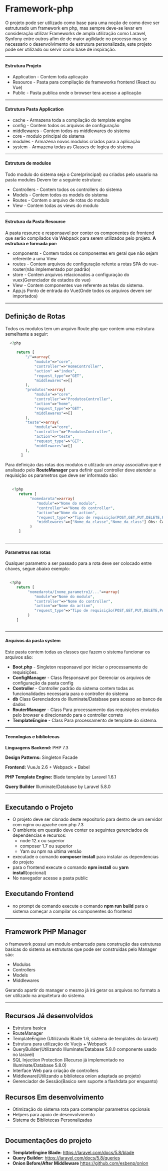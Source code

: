 # Framework-php
O projeto pode ser utilizado como base para uma noção de como deve ser estruturado um framework em php, mas sempre deve-se levar em consideração utilizar Frameworks de ampla utilização como Laravel, Synfony entre outros afim de de maior agilidade no processo mas se necessario o desenvolvimento de estrutura personalizada, este projeto pode ser utilizado ou servir como base de inspiração.

***

#### Estrutura Projeto
- Application - Contem toda aplicação 
- Resource - Pasta para compilação de frameworks frontend (React ou Vue)
- Public - Pasta publica onde o browser tera acesso a aplicação

***

#### Estrutura Pasta Application

- cache - Armazena toda a compilação do template engine
- config - Contem todos os arquivos de configuração
- middlewares - Contem todos os middlewares do sistema
- core - modulo principal do sistema 
- modules - Armazena novos modulos criados para a aplicação
- system - Armazena todas as Classes de logica do sistema

***

#### Estrutura de modulos
Todo modulo do sistema seja o Core(principal) ou criados pelo usuario na pasta modules Devem ter a seguinte estrutura:
 - Controllers - Contem todos os controllers do sistema
 - Models - Contem todos os models do sistema
 - Routes - Contem o arquivo de rotas do modulo
 - View - Contem todas as views do modulo
 
 ***
 #### Estrutura da Pasta Resource
 A pasta resource e responsavel por conter os componentes de frontend que serão compilados via Webpack para serem utilizados  pelo projeto.
**A estrutura e formada por:**
  - components - Contem todos os componentes em geral que não sejam referente a uma View
  - routes - Contem arquivos de configuração refente a rotas SPA do vue-router(não implementado por padrão)
  - store - Contem arquivos relacionados a configuração do vuex(Gerenciador de estados do vue)
  - View - Contem componentes vue referente as telas do sistema.
  - App.js Ponto de entrada do Vue(Onde todos os arquivos devem ser importados)
  
 
 ***
 
 ## Definição de Rotas
 Todos os modulos tem um arquivo Route.php que contem uma estrutura semelhante a seguir:
 
 ```php
   <?php 
   
      return [
          "/"=>array(
              "module"=>"core",
              "controller"=>"HomeController",
              "action" =>"index",
              "request_type"=>"GET",
              "middlewares"=>[]
          ),
          "produtos"=>array(
              "module"=>"core",
              "controller"=>"ProdutosController",
              "action"=>"home",
              "request_type"=>"GET",
              "middlewares"=>[]
          ),
          "teste"=>array(
              "module"=>"core",
              "controller"=>"ProdutosController",
              "action"=>"teste",
              "request_type"=>"GET",
              "middlewares"=>[]
          ),
        ] 
 ```
 Para definição das rotas dos modulos e utilzado um array associativo que é analisado pelo **RouteManager** para definir qual controller deve atender a requisição os parametros que deve ser informado são:
 
 ```php
    
    <?php 
       return [ 
            "nomedarota"=>array(
               "module"=>"Nome do modulo",
               "controller"=>"Nome do controller",
               "action"=>"Nome da action",
               "request_type"=>"Tipo de requisição(POST,GET,PUT,DELETE,PATCH)",
               "middlewares"=>["Nome_da_classe","Nome_da_class"] Obs: Caso nao va usar middlewares na rota deixa vazio o    array 
            )
       ]
   
 ```
 ***
 
 #### Parametros nas rotas
 
 Qualquer parametro a ser passado para a rota deve ser colocado entre chaves, segue abaixo exemplo:
 
  ```php
    
    <?php 
       return [ 
            "nomedarota/{nome_parametro}/..."=>array(
               "module"=>"Nome do modulo",
               "controller"=>"Nome do controller",
               "action"=>"Nome da action",
               "request_type"=>"Tipo de requisição(POST,GET,PUT,DELETE,PATCH)"
            )
       ]
   
 ```

 
 ***
 
 #### Arquivos da pasta system
 Este pasta contem todas as classes que fazem o sistema funcionar os arquivos são:
 
 - **Boot.php** - Singleton responsavel por iniciar o processamento de requisições.
 - **ConfigManager** - Class Responsavel por Gerenciar os arquivos de configuração da pasta config
 - **Controller** - Controller padrão do sistema contem todas as funcionalidades necessaria para o controller do sistema
 - **db** Class Gerenciadora do Illuminate/Database para acesso ao banco de dados
 - **RouterManager** - Class Para processamento das requisições enviadas pelo browser e direcionando para o controller correto
 - **TemplateEngine** - Class Para processamento de template do sistema.
 
 ***
 
 #### Tecnologias e bibliotecas
 
 **Linguagens Backend:**
 PHP 7.3
 
 **Design Patterns:**
 Singleton
 Facade
 
 **Frontend:**
 VueJs 2.6 + Webpack + Babel
 
**PHP Template Engine:**
Blade template by Laravel 1.6.1

**Query Builder**
Illuminate/Database by Laravel 5.8.0
 
*** 
 ## Executando o Projeto
  - O projeto deve ser clonado deste repositorio para dentro de um servidor com nginx ou apache com php 7.3 
 - O ambiente em questão deve conter os seguintes gerenciados de dependencias e recursos:
    - node 12.x ou superior
    - composer 1.7 ou superior
    - Yarn ou npm na ultima versão
 - executade o comando **composer install** para instalar as dependencias do projeto
 - para o frontend execute o comando **npm install** ou **yarn install**(opcional)
 - No navegador acesse a pasta public
 
 ## Executando Frontend
 - no prompt de comando execute o comando **npm run build** para o sistema começar a compilar os componentes do frontend
 ***
 
 ## Framework PHP Manager
 o framework possui um modulo embarcado para construção das estruturas basicas do sistema as estruturas que pode ser construidas pelo Manager são:
 - Modulos
 - Controllers
 - Models
 - Middlewares
 
  Gerando apartir do manager o mesmo já irá gerar os arquivos no formato a ser utilizado na arquitetura do sistema.

***
 ## Recursos Já desenvolvidos
 - Estrutura basica 
 - RouteManager 
 - TemplateEngine (Utilizando Blade 1.6, sistema de templates do laravel)
 - Estrutura para utilização de Vuejs + Webpack
 - QueryBuilder(Utilizando Illuminate/Database 5.8.0 componente usado no laravel)
 - SQL Injection Protection (Recurso já implementado no Illuminate/Database 5.8.0)
 - Interface Web para criação de controllers
 - Middleware(Utilizando a biblioteca onion adaptada ao projeto)
 - Gerenciador de Sessão(Basico sem suporte a flashdata por enquanto)
 
 ## Recursos Em desenvolvimento
 - Otimização do sistema rota para contemplar parametros opcionais
 - Helpers para apoio de desenvolvimento
 - Sistema de Bibliotecas Personalizadas
 ***

## Documentações do projeto
 
- **TemplateEngine Blade:** https://laravel.com/docs/5.8/blade 
- **Query Builder:** https://laravel.com/docs/5.8/queries
- **Onion Before/After Middleware** https://github.com/esbenp/onion
 
 
 
